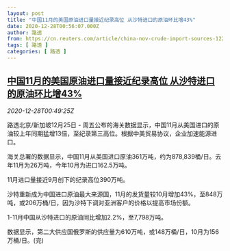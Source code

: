 ```yaml
---
layout: post
title: "中国11月的美国原油进口量接近纪录高位 从沙特进口的原油环比增43%"
date: 2020-12-28T00:56:07.000Z
author: 路透
from: https://cn.reuters.com/article/china-nov-crude-import-sources-1225-fri-idCNKBS292022
tags: [ 路透 ]
categories: [ 路透 ]
---
```

<!--1609116967000-->
[中国11月的美国原油进口量接近纪录高位 从沙特进口的原油环比增43%](https://cn.reuters.com/article/china-nov-crude-import-sources-1225-fri-idCNKBS292022)
------

<div>
<div><i>2020-12-28T00:49:25Z</i></div><p>路透北京/新加坡12月25日 - 周五公布的海关数据显示，中国11月从美国进口的原油较上年同期猛增13倍，至纪录第三高位。根据中美贸易协议，企业加速能源进口。</p><p>海关总署的数据显示，中国11月从美国进口原油361万吨，约为878,839桶/日。去年11月为26万吨，今年10月为进口162.5万吨。</p><p>11月进口量接近9月创下的纪录高位390万吨。</p><p>沙特重新成为中国进口原油最大来源国，11月的发货量较10月增加43%，至848万吨，或206万桶/日，因为沙特下调对亚洲客户的价格以提高市场份额。</p><p>1-11月中国从沙特进口的原油同比增加2.2%，至7,798万吨。</p><p>数据显示，第二大供应国俄罗斯的供应量为610万吨，或148万桶/日，10月为156万桶/日。(完)</p>
</div>
